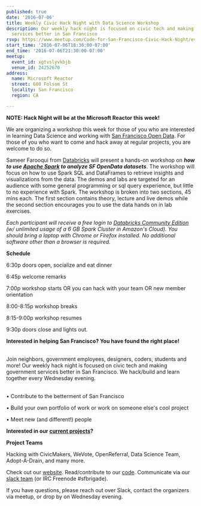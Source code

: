```yaml
---
published: true
date: '2016-07-06'
title: Weekly Civic Hack Night with Data Science Workshop
description: Our weekly hack night is focused on civic tech and making government
  services better in San Francisco
rsvp: https://www.meetup.com/Code-for-San-Francisco-Civic-Hack-Night/events/231988901/
start_time: '2016-07-06T18:30:00-07:00'
end_time: '2016-07-06T21:30:00-07:00'
meetup:
  event_id: xgtvslyvkbjb
  venue_id: 24252670
address:
  name: Microsoft Reactor
  street: 680 Folsom St
  locality: San Francisco
  region: CA

---
```

<!-- imported via scripts/generate-events-from-meetup -->
<p><b>NOTE: Hack Night will be at the Microsoft Reactor this week!</b></p> <p>We are organizing a workshop this week for those of you who are interested in learning Data Science and working with <a href="https://data.sfgov.org/">San Francisco Open Data</a>. For those of you who want to come and hack away at regular projects, you are welcome to do so.</p> <p>Sameer Farooqui from <a href="http://www.databricks.com">Databricks</a> will present a hands-on workshop on <b><i>how to use <a href="http://spark.apache.org/">Apache Spark</a> to analyze SF OpenData datasets</i></b>. The workshop will focus on how to use Spark SQL and DataFrames to retrieve insights and visualizations from the data. The demos and labs are targeted for an audience with some general programming or sql query experience, but little to no experience with Spark. The workshop is broken into two sections, 45 mins each. The first section contains theory, lecture and live demos while the second section encourages you to use the data hands on in lab exercises.</p> <p><i>Each participant will receive a free login to <a href="https://accounts.cloud.databricks.com/registration.html#signup/community">Databricks Community Edition</a> (w/ unlimited usage of a 6 GB Spark Cluster in Amazon's Cloud). You should bring a laptop with Chrome or Firefox installed. No additional software other than a browser is required.</i></p> <p><b>Schedule</b></p> <p>6:30p doors open, socialize and eat dinner</p> <p>6:45p welcome remarks</p> <p>7:00p workshop starts OR you can hack with your team OR new member orientation</p> <p>8:00-8:15p workshop breaks</p> <p>8:15-9:00p workshop resumes</p> <p>9:30p doors close and lights out. </p> <p><b>Interested in helping San Francisco? You have found the right place! </b></p> <p><br/>Join neighbors, government employees, designers, coders, students and more! Our weekly hack night is focused on civic tech and making government services better in San Francisco. We hack/build and learn together every Wednesday evening.</p> <p><br/>• Contribute to the betterment of San Francisco</p> <p>• Build your own portfolio of work or work on someone else's cool project</p> <p>• Meet new (and different!) people</p> <p><b>Interested in our <a href="http://codeforsanfrancisco.org/projects/">current projects</a>?</b></p> <p><b>Project Teams</b></p> <p>Hacking with CivicMakers, WeVote, OpenReferral, Data Science Team, Adopt-A-Drain, and many more.</p> <p>Check out our <a href="http://codeforsanfrancisco.org/">website</a>. Read/contribute to our <a href="https://github.com/sfbrigade">code</a>. Communicate via our <a href="http://c4a.me/cfsfslack">slack team</a> (or IRC Freenode #sfbrigade). </p> <p>If you have questions, please reach out over Slack, contact the organizers via meetup, or drop by on Wednesday evening.</p> 

